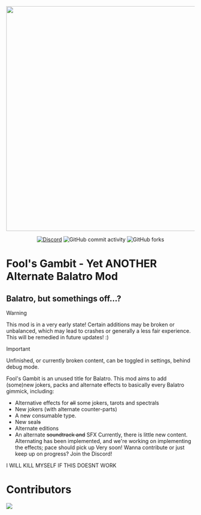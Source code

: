 <div align="center">
  
<img src="foolsgambitlogo.png" width="600">

  [![Discord](https://img.shields.io/discord/1333746061784649768?&logo=discord&label=discord)](https://discord.gg/m6Hm6KyQRz)
  ![GitHub commit activity](https://img.shields.io/github/commit-activity/w/jenkuuuuuu/Fools-Gambit)
  ![GitHub forks](https://img.shields.io/github/forks/jenkuuuuuu/Fools-Gambit)
</div>

# Fool's Gambit - Yet ANOTHER Alternate Balatro Mod
## Balatro, but somethings off...?

> [!WARNING]
> This mod is in a very early state! Certain additions may be broken or unbalanced, which may lead to crashes or generally a less fair experience. This will be remedied in future updates! :)

> [!IMPORTANT]
> Unfinished, or currently broken content, can be toggled in settings, behind debug mode. 

Fool's Gambit is an unused title for Balatro. This mod aims to add (some)new jokers, packs and alternate effects to basically every Balatro gimmick, including:
- Alternative effects for ~~all~~ some jokers, tarots and spectrals
- New jokers (with alternate counter-parts)
- A new consumable type.
- New seal~~s~~
- Alternate editions
- An alternate ~~soundtrack and~~ SFX
Currently, there is little new content. Alternating has been implemented, and we're working on implementing the effects; pace should pick up Very soon! 
Wanna contribute or just keep up on progress? Join the Discord! 

I WILL KILL MYSELF IF THIS DOESNT WORK
# Contributors
<a href="https://github.com/jenkuuuuuu/Fools-Gambit/graphs/contributors">
  <img src="https://contrib.rocks/image?repo=jenkuuuuuu/Fools-Gambit" />
</a>

